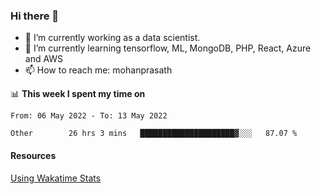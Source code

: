 ### Hi there 👋

- 🔭 I’m currently working as a data scientist.
- 🌱 I’m currently learning tensorflow, ML, MongoDB, PHP, React, Azure and AWS
- 📫 How to reach me: mohanprasath

📊 **This week I spent my time on**
<!--START_SECTION:waka-->

```text
From: 06 May 2022 - To: 13 May 2022

Other        26 hrs 3 mins   █████████████████████▓░░░   87.07 %
```

<!--END_SECTION:waka-->

#### Resources
[Using Wakatime Stats](https://github.com/marketplace/actions/waka-readme)
